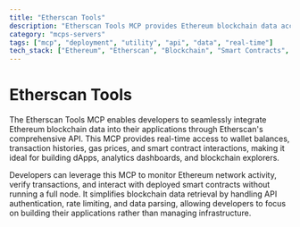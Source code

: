 ```yaml
---
title: "Etherscan Tools"
description: "Etherscan Tools MCP provides Ethereum blockchain data access via Etherscan's API for balance checking, transaction tracking, and smart contract interactions."
category: "mcps-servers"
tags: ["mcp", "deployment", "utility", "api", "data", "real-time"]
tech_stack: ["Ethereum", "Etherscan", "Blockchain", "Smart Contracts", "Web3"]
---
```


# Etherscan Tools

The Etherscan Tools MCP enables developers to seamlessly integrate Ethereum blockchain data into their applications through Etherscan's comprehensive API. This MCP provides real-time access to wallet balances, transaction histories, gas prices, and smart contract interactions, making it ideal for building dApps, analytics dashboards, and blockchain explorers.

Developers can leverage this MCP to monitor Ethereum network activity, verify transactions, and interact with deployed smart contracts without running a full node. It simplifies blockchain data retrieval by handling API authentication, rate limiting, and data parsing, allowing developers to focus on building their applications rather than managing infrastructure.
